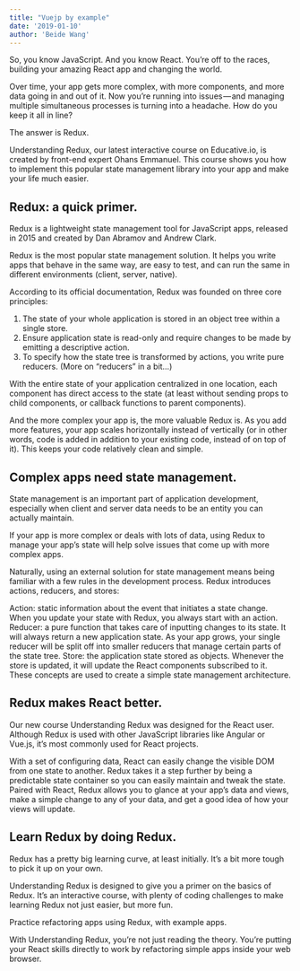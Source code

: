 ```yaml
---
title: "Vuejp by example"
date: '2019-01-10'
author: 'Beide Wang'
---
```


So, you know JavaScript. And you know React. You’re off to the races, building your amazing React app and changing the world.

Over time, your app gets more complex, with more components, and more data going in and out of it. Now you’re running into issues — and managing multiple simultaneous processes is turning into a headache. How do you keep it all in line?

The answer is Redux.

Understanding Redux, our latest interactive course on Educative.io, is created by front-end expert Ohans Emmanuel. This course shows you how to implement this popular state management library into your app and make your life much easier.


## Redux: a quick primer.

Redux is a lightweight state management tool for JavaScript apps, released in 2015 and created by Dan Abramov and Andrew Clark.

Redux is the most popular state management solution. It helps you write apps that behave in the same way, are easy to test, and can run the same in different environments (client, server, native).

According to its official documentation, Redux was founded on three core principles:

1. The state of your whole application is stored in an object tree within a single store.
2. Ensure application state is read-only and require changes to be made by emitting a descriptive action.
3. To specify how the state tree is transformed by actions, you write pure reducers.
(More on “reducers” in a bit…)

With the entire state of your application centralized in one location, each component has direct access to the state (at least without sending props to child components, or callback functions to parent components).

And the more complex your app is, the more valuable Redux is. As you add more features, your app scales horizontally instead of vertically (or in other words, code is added in addition to your existing code, instead of on top of it). This keeps your code relatively clean and simple.


## Complex apps need state management.

State management is an important part of application development, especially when client and server data needs to be an entity you can actually maintain.

If your app is more complex or deals with lots of data, using Redux to manage your app’s state will help solve issues that come up with more complex apps.

Naturally, using an external solution for state management means being familiar with a few rules in the development process. Redux introduces actions, reducers, and stores:

Action: static information about the event that initiates a state change. When you update your state with Redux, you always start with an action.
Reducer: a pure function that takes care of inputting changes to its state. It will always return a new application state. As your app grows, your single reducer will be split off into smaller reducers that manage certain parts of the state tree.
Store: the application state stored as objects. Whenever the store is updated, it will update the React components subscribed to it.
These concepts are used to create a simple state management architecture.


## Redux makes React better.

Our new course Understanding Redux was designed for the React user. Although Redux is used with other JavaScript libraries like Angular or Vue.js, it’s most commonly used for React projects.

With a set of configuring data, React can easily change the visible DOM from one state to another. Redux takes it a step further by being a predictable state container so you can easily maintain and tweak the state. Paired with React, Redux allows you to glance at your app’s data and views, make a simple change to any of your data, and get a good idea of how your views will update.


## Learn Redux by doing Redux.

Redux has a pretty big learning curve, at least initially. It’s a bit more tough to pick it up on your own.

Understanding Redux is designed to give you a primer on the basics of Redux. It’s an interactive course, with plenty of coding challenges to make learning Redux not just easier, but more fun.

Practice refactoring apps using Redux, with example apps.

With Understanding Redux, you’re not just reading the theory. You’re putting your React skills directly to work by refactoring simple apps inside your web browser.



